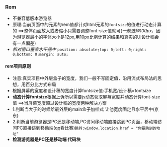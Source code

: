 ### Rem
- 不兼容低版本游览器
- 原理:当前页面中的元素的rem值都针对html元素的`fontsize`的值进行动态计算的 ==>整体页面放大或者缩小只需要调整font-size值就可(*一般选择100px*，因为游览器最小的字体大小是12px,用10px比例计算的结果和真实的UI设计稿会有一点偏差)
- *相对窗口垂直水平居中* `position: absolute;top: 0;left: 0;right: 0;bottom: 0;margin: auto;`
#### rem项目原则
- 注意:真实项目中外层盒子的宽度，我们一般不写固定值，沿用流式布局法的思想，用百分比方式布局
- 根据屏幕的宽度和设计稿的宽度计算fontsize值:手机宽/设计稿=fontsize
- **动态计算fontsize**根据上诉所以需要js动态获取屏幕宽度并动态计算font-size值 ==>当屏幕宽度超过设计稿的宽度两种解决方案
- 1.判断当大于的时候给最外层的main盒子加样式 让他宽度固定且水平居中(京东)
- 2.判断当前游览器是PC还是移动端,PC访问移动端直接跳到PC页面，移动端访问PC直接跳到移动端(qq看比赛)`跳转:window.location.href = "你要跳到的地址"`
- **检测游览器是PC还是移动端 代码块**
